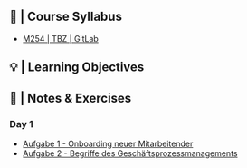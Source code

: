 ## 🚩 |  Course Syllabus
- [M254 | TBZ | GitLab](https://gitlab.com/ch-tbz-it/Stud/m254)

## 💡 |  Learning Objectives

## 📓 | Notes & Exercises

### Day 1
- [Aufgabe 1 - Onboarding neuer Mitarbeitender](Day%201/Aufgabe%201%20-%20Onboarding%20neuer%20Mitarbeitender.md)
- [Aufgabe 2 - Begriffe des Geschäftsprozessmanagements](Day%201/Aufgabe%202%20-%20Begriffe%20des%20Geschäftsprozessmanagements.md)
